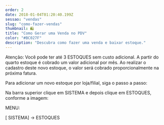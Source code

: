 ```yaml
---
order: 2
date: 2018-01-04T01:20:40.199Z
sessao: "vendas"
slug: "como-fazer-vendas"
thumbnail: 🛍
title: "Como Gerar uma Venda no PDV"
color: "#BC027F"
description: "Descubra como fazer uma venda e baixar estoque."
---
```


Atenção:  Você pode ter até 3 ESTOQUES sem custo adicional. A partir do quarto estoque é cobrado um valor adicional por mês. Ao realizar o cadastro deste novo estoque, o valor será cobrado proporcionalmente na próxima fatura.

Para adicionar um novo estoque por loja/filial,  siga o passo a passo:

Na barra superior clique em SISTEMA e depois clique em ESTOQUES, conforme a imagem:

MENU: 

 [ SISTEMA] ->  ESTOQUES


